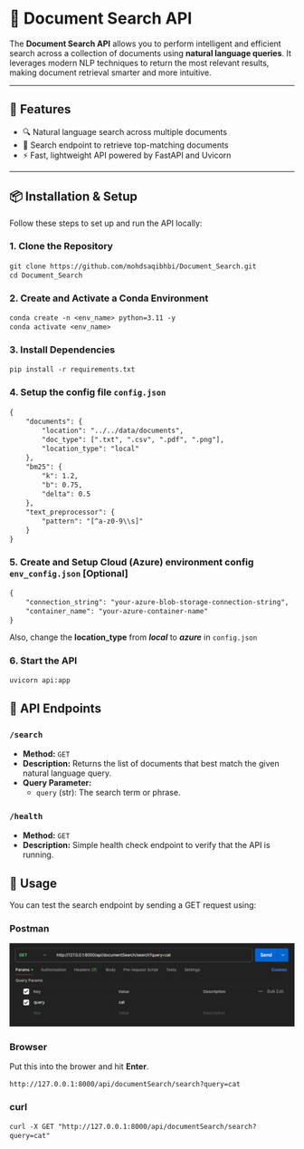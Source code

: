 # 📄 Document Search API

The **Document Search API** allows you to perform intelligent and efficient search across a collection of documents using **natural language queries**. It leverages modern NLP techniques to return the most relevant results, making document retrieval smarter and more intuitive.

---

## 🚀 Features

- 🔍 Natural language search across multiple documents  
- 📁 Search endpoint to retrieve top-matching documents  
- ⚡ Fast, lightweight API powered by FastAPI and Uvicorn  

---

## 📦 Installation & Setup

Follow these steps to set up and run the API locally:

### 1. Clone the Repository

```
git clone https://github.com/mohdsaqibhbi/Document_Search.git
cd Document_Search
```

### 2. Create and Activate a Conda Environment

```
conda create -n <env_name> python=3.11 -y
conda activate <env_name>
```

### 3. Install Dependencies
```
pip install -r requirements.txt
```

### 4. Setup the config file `config.json`
```
{
    "documents": {
        "location": "../../data/documents",
        "doc_type": [".txt", ".csv", ".pdf", ".png"],
        "location_type": "local"
    },
    "bm25": {
        "k": 1.2,
        "b": 0.75,
        "delta": 0.5
    },
    "text_preprocessor": {
        "pattern": "[^a-z0-9\\s]"
    }
}
```

### 5. Create and Setup Cloud (Azure) environment config `env_config.json` [Optional]
```
{
    "connection_string": "your-azure-blob-storage-connection-string",
    "container_name": "your-azure-container-name"
}
```
Also, change the **location_type** from **_local_** to **_azure_** in `config.json`

### 6. Start the API
```
uvicorn api:app
```

## 🔌 API Endpoints

### `/search`

- **Method:** `GET`
- **Description:** Returns the list of documents that best match the given natural language query.
- **Query Parameter:**
  - `query` (str): The search term or phrase.

### `/health`

- **Method:** `GET`
- **Description:** Simple health check endpoint to verify that the API is running.

## 🔗 Usage

You can test the search endpoint by sending a GET request using:

### Postman
![postman](data/images/postman.png)

### Browser
Put this into the brower and hit **Enter**.
```
http://127.0.0.1:8000/api/documentSearch/search?query=cat
```

### curl
```
curl -X GET "http://127.0.0.1:8000/api/documentSearch/search?query=cat"
```